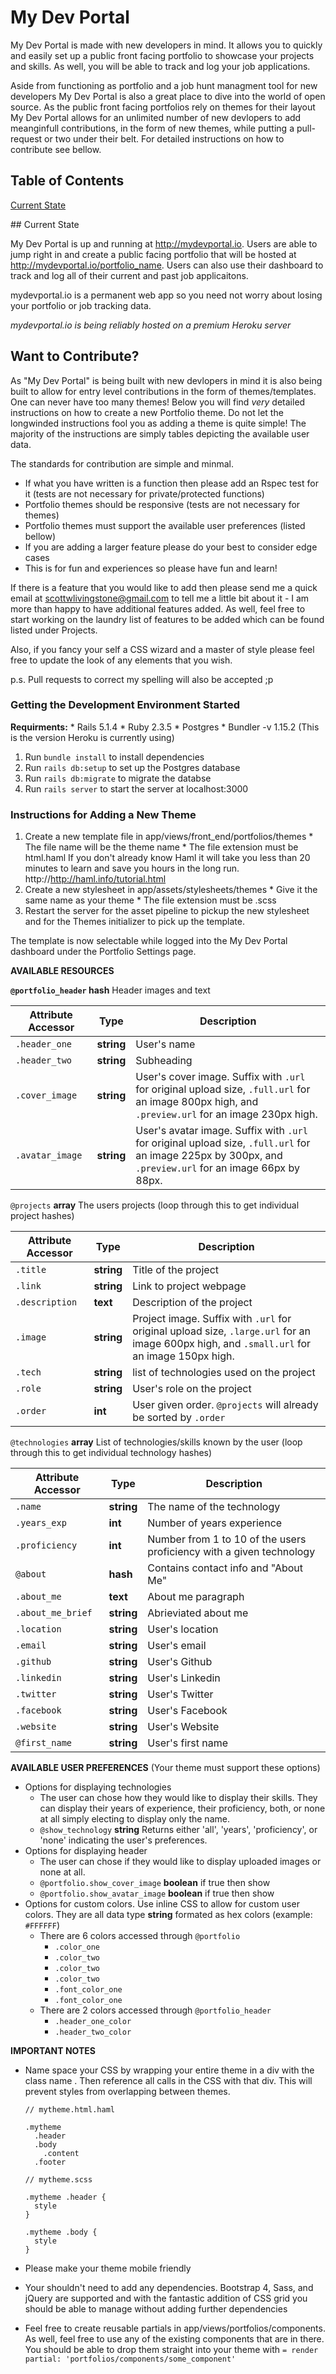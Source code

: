 # My Dev Portal

My Dev Portal is made with new developers in mind.  It allows you to quickly and easily set up a public front facing portfolio to showcase your projects and skills.  As well, you will be able to track and log your job applications.

Aside from functioning as portfolio and a job hunt managment tool for new developers My Dev Portal is also a great place to dive into the world of open source.  As the public front facing portfolios rely on themes for their layout My Dev Portal allows for an unlimited number of new devlopers to add meanginfull contributions, in the form of new themes, while putting a pull-request or two under their belt.  For detailed instructions on how to contribute see bellow.

## Table of Contents

[Current State](#state)

<a name="state"/>
## Current State

My Dev Portal is up and running at http://mydevportal.io. Users are able to jump right in and create a public facing portfolio that will be hosted at http://mydevportal.io/portfolio_name.  Users can also use their dashboard to track and log all of their current and past job applicaitons.

mydevportal.io is a permanent web app so you need not worry about losing your portfolio or job tracking data.

*mydevportal.io is being reliably hosted on a premium Heroku server*

## Want to Contribute?

As "My Dev Portal" is being built with new devlopers in mind it is also being built to allow for entry level contributions in the form of themes/templates.  One can never have too many themes!  Below you will find *very* detailed instructions on how to create a new Portfolio theme.  Do not let the longwinded instructions fool you as adding a theme is quite simple!  The majority of the instructions are simply tables depicting the available user data.

The standards for contribution are simple and minmal.
* If what you have written is a function then please add an Rspec test for it (tests are not necessary for private/protected functions)
* Portfolio themes should be responsive (tests are not necessary for themes)
* Portfolio themes must support the available user preferences (listed bellow)
* If you are adding a larger feature please do your best to consider edge cases
* This is for fun and experiences so please have fun and learn!

If there is a feature that you would like to add then please send me a quick email at scottwlivingstone@gmail.com to tell me a little bit about it - I am more than happy to have additional features added.  As well, feel free to start working on the laundry list of features to be added which can be found listed under Projects.

Also, if you fancy your self a CSS wizard and a master of style please feel free to update the look of any elements that you wish.

p.s. Pull requests to correct my spelling will also be accepted ;p

### Getting the Development Environment Started

  **Requirments:**
    * Rails 5.1.4
    * Ruby 2.3.5
    * Postgres
    * Bundler -v 1.15.2 (This is the version Heroku is currently using)

  1. Run `bundle install` to install dependencies
  2. Run `rails db:setup` to set up the Postgres database
  3. Run `rails db:migrate` to migrate the databse
  4. Run `rails server` to start the server at localhost:3000

### Instructions for Adding a New Theme

  1. Create a new template file in app/views/front_end/portfolios/themes
    * The file name will be the theme name
    * The file extension must be html.haml  If you don't already know Haml it will take you less than 20 minutes to learn and save you hours in the long run. http://http://haml.info/tutorial.html
  2. Create a new stylesheet in app/assets/stylesheets/themes
    * Give it the same name as your theme
    * The file extension must be .scss
  3.  Restart the server for the asset pipeline to pickup the new stylesheet and for the Themes initializer to pick up the template.

  The template is now selectable while logged into the My Dev Portal dashboard under the Portfolio Settings page.

  **AVAILABLE RESOURCES**

**`@portfolio_header` hash** Header images and text

Attribute Accessor | Type | Description
-------------------|------|------------
`.header_one` | **string** | User's name
`.header_two` | **string** | Subheading
`.cover_image` | **string** | User's cover image.  Suffix with `.url` for original upload size, `.full.url` for an image 800px high, and `.preview.url` for an image 230px high.
`.avatar_image` | **string** | User's avatar image.  Suffix with `.url` for original upload size, `.full.url` for an image 225px by 300px, and `.preview.url` for an image 66px by 88px.

`@projects` **array** The users projects (loop through this to get individual project hashes)

Attribute Accessor | Type | Description
-------------------|------|------------
`.title` | **string** | Title of the project
`.link` | **string** | Link to project webpage
`.description` | **text** | Description of the project
`.image` | **string** | Project image. Suffix with `.url` for original upload size, `.large.url` for an image 600px high, and `.small.url` for an image 150px high.
`.tech` | **string** | list of technologies used on the project
`.role` | **string** | User's role on the project
`.order` | **int** | User given order.  `@projects` will already be sorted by `.order`

`@technologies` **array** List of technologies/skills known by the user (loop through this to get individual technology hashes)

Attribute Accessor | Type | Description
-------------------|------|------------
`.name` | **string** | The name of the technology
`.years_exp` | **int** | Number of years experience
`.proficiency` | **int** | Number from 1 to 10 of the users proficiency with a given technology
`@about` | **hash** | Contains contact info and "About Me"
`.about_me` | **text** | About me paragraph
`.about_me_brief` | **string** | Abrieviated about me
`.location` | **string** | User's location
`.email` | **string** | User's email
`.github` | **string** | User's Github
`.linkedin` | **string** | User's Linkedin
`.twitter` | **string** | User's Twitter
`.facebook` | **string** | User's Facebook
`.website` | **string** | User's Website
`@first_name` | **string** | User's first name

  **AVAILABLE USER PREFERENCES** (Your theme must support these options)

  * Options for displaying technologies
    * The user can chose how they would like to display their skills.  They can display their years of experience, their proficiency, both, or none at all simply electing to display only the name.
    * `@show_technology` **string** Returns either 'all', 'years', 'proficiency', or 'none' indicating the user's preferences.
  * Options for displaying header
    * The user can chose if they would like to display uploaded images or none at all.
    * `@portfolio.show_cover_image` **boolean** if true then show
    * `@portfolio.show_avatar_image` **boolean** if true then show
  * Options for custom colors. Use inline CSS to allow for custom user colors.  They are all data type **string** formated as hex colors (example: `#FFFFFF`)  
    * There are 6 colors accessed through `@portfolio`
      * `.color_one`
      * `.color_two`
      * `.color_two`
      * `.color_two`
      * `.font_color_one`
      * `.font_color_one`
    * There are 2 colors accessed through `@portfolio_header`
      * `.header_one_color`
      * `.header_two_color`


  **IMPORTANT NOTES**

  * Name space your CSS by wrapping your entire theme in a div with the class name <your-theme>.  Then reference all calls in the CSS with that div.  This will prevent styles from overlapping between themes.
    ```
    // mytheme.html.haml

    .mytheme
      .header
      .body
        .content
      .footer

    // mytheme.scss

    .mytheme .header {
      style
    }

    .mytheme .body {
      style
    }
    ```

  * Please make your theme mobile friendly
  * Your shouldn't need to add any dependencies.  Bootstrap 4, Sass, and jQuery are supported and with the fantastic addition of CSS grid you should be able to manage without adding further dependencies
  * Feel free to create reusable partials in app/views/portfolios/components.  As well, feel free to use any of the existing components that are in there.  You should be able to drop them straight into your theme with `= render partial: 'portfolios/components/some_component'`
